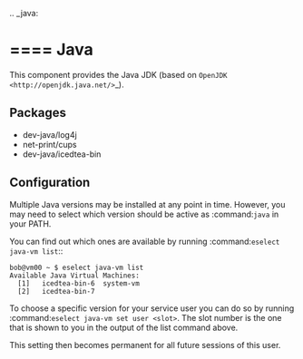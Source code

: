 .. _java:

====
Java
====

This component provides the Java JDK (based on
`OpenJDK <http://openjdk.java.net/>`_).


Packages
--------

* dev-java/log4j
* net-print/cups
* dev-java/icedtea-bin


Configuration
-------------

Multiple Java versions may be installed at any point in time. However,
you may need to select which version should be active as :command:`java` in your
PATH. 

You can find out which ones are available by running
:command:`eselect java-vm list`::

    bob@vm00 ~ $ eselect java-vm list
    Available Java Virtual Machines:
      [1]   icedtea-bin-6  system-vm
      [2]   icedtea-bin-7 

To choose a specific version for your service user you can do so by running
:command:`eselect java-vm set user <slot>`. The slot number is the one that is
shown to you in the output of the list command above.

This setting then becomes permanent for all future sessions of this user.
